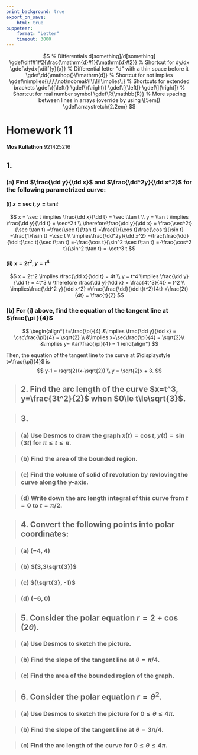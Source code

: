 ```yaml
---
print_background: true
export_on_save:
    html: true
puppeteer:
    format: "Letter"
    timeout: 3000
---
```


$$
    % Differentials d[something]/d[something]
    \gdef\diff#1#2{\frac{\mathrm{d}#1}{\mathrm{d}#2}}
    % Shortcut for dy/dx
    \gdef\dydx{\diff{y}{x}}
    % Differential letter "d" with a thin space before it
    \gdef\dd{\mathop{}\!\mathrm{d}}
    % Shortcut for not implies
    \gdef\nimplies{\;\;\;\not\nobreak\!\!\!\!\implies\;}
    % Shortcuts for extended brackets
    \gdef\({\left(} \gdef\){\right)}
    \gdef\[{\left[} \gdef\]{\right]}
    % Shortcut for real number symbol
    \gdef\R{\mathbb{R}}
    % More spacing between lines in arrays (override by using \[5em])
    \gdef\arraystretch{2.2em}
$$


# Homework 11

**Mos Kullathon**
921425216

## 1.

### (a) Find $\frac{\dd y}{\dd x}$ and $\frac{\dd^2y}{\dd x^2}$ for the following parametrized curve:

#### (i) $x=\sec t, y=\tan t$

$$
x = \sec t \implies \frac{\dd x}{\dd t} = \sec t\tan t \\
y = \tan t \implies \frac{\dd y}{\dd t} = \sec^2 t \\
\therefore\frac{\dd y}{\dd x}
= \frac{\sec^2t}{\sec t\tan t}
=\frac{\sec t}{\tan t}
=\frac{1}{\cos t}\frac{\cos t}{\sin t}
=\frac{1}{\sin t}
=\csc t \\
\implies\frac{\dd^2y}{\dd x^2}
=\frac{\frac{\dd}{\dd t}\csc t}{\sec t\tan t}
=-\frac{\cos t}{\sin^2 t\sec t\tan t}
=-\frac{\cos^2 t}{\sin^2 t\tan t}
=-\cot^3 t
$$

#### (ii) $x=2t^2, y=t^4$

$$
x = 2t^2 \implies \frac{\dd x}{\dd t} = 4t \\
y = t^4 \implies \frac{\dd y}{\dd t} = 4t^3 \\
\therefore \frac{\dd y}{\dd x} = \frac{4t^3}{4t} = t^2 \\
\implies\frac{\dd^2 y}{\dd x^2}
=\frac{\frac{\dd}{\dd t}t^2}{4t}
=\frac{2t}{4t} = \frac{t}{2}
$$

### (b) For (i) above, find the equation of the tangent line at $\frac{\pi }{4}$

$$
\begin{align*}
    t=\frac{\pi}{4}
    &\implies
    \frac{\dd y}{\dd x} = \csc\frac{\pi}{4} = \sqrt{2} \\
    &\implies
    x=\sec\frac{\pi}{4} = \sqrt{2}\\
    &\implies
    y= \tan\frac{\pi}{4} = 1
\end{align*}
$$

Then, the equation of the tangent line to the curve at $\displaystyle t=\frac{\pi}{4}$ is
$$
y-1 = \sqrt{2}(x-\sqrt{2}) \\
y = \sqrt{2}x + 3.
$$


> ## 2. Find the arc length of the curve $x=t^3, y=\frac{3t^2}{2}$ when $0\le t\le\sqrt{3}$.

> ## 3.

> ### (a) Use Desmos to draw the graph $x(t)=\cos t, y(t)=\sin(3t)$ for $\pi\le t\le\pi$.

> ### (b) Find the area of the bounded region.

> ### (c\) Find the volume of solid of revolution by revloving the curve along the y-axis.

> ### (d) Write down the arc length integral of this curve from $t=0$ to $t=\pi/2$.

> ## 4. Convert the following points into polar coordinates:

> ### (a) $(-4,4)$

> ### (b) $(3,3\sqrt{3})$

> ### (c\) $(\sqrt{3}, -1)$

> ### (d) $(-6,0)$

> ## 5. Consider the polar equation $r=2+\cos(2\theta)$.

> ### (a) Use Desmos to sketch the picture.

> ### (b) Find the slope of the tangent line at $\theta=\pi/4$.

> ### (c\) Find the area of the bounded region of the graph.

> ## 6. Consider the polar equation $r=\theta^2$.

> ### (a) Use Desmos to sketch the picture for $0\le\theta\le4\pi$.

> ### (b) Find the slope of the tangent line at $\theta=3\pi/4$.

> ### (c\) Find the arc length of the curve for $0\le\theta\le4\pi$.
